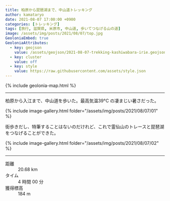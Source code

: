 ```yaml
---
title: 柏原から琵琶湖まで、中山道トレッキング
author: kamataryo
date: 2021-08-07 17:00:00 +0900
categories: [トレッキング]
tags: [旅行, 滋賀県, 米原市, 中山道, 歩いてつなげる山の道]
image: /assets/img/posts/2021/08/07/top.jpg
GeoloniaEmbed: true
GeoloniaAttributes:
  - key: geojson
    value: /assets/geojson/2021-08-07-trekking-kashiwabara-irie.geojson
  - key: cluster
    value: off
  - key: style
    value: https://raw.githubusercontent.com/assets/style.json
---
```


{% include geolonia-map.html %}

---

柏原から入江まで、中山道を歩いた。最高気温39°C の凄まじい暑さだった。

{% include image-gallery.html folder="/assets/img/posts/2021/08/07/01" %}

街歩きだし、特筆することはないのだけれど、これで霊仙山のトレースと琵琶湖をつなげることができた。

{% include image-gallery.html folder="/assets/img/posts/2021/08/07/02" %}

---

<dl>
<dt>距離</dt><dd>20.68 km</dd>
<dt>タイム</dt><dd>4 時間 00 分</dd>
<dt>獲得標高</dt><dd>184 m</dd>
</dl>
